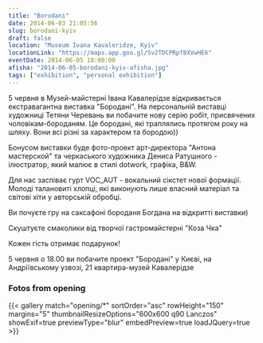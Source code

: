 ```yaml
---
title: "Borodani"
date: 2014-06-03 21:05:56
slug: borodani-kyiv
draft: false
location: "Museum Ivana Kavaleridze, Kyiv"
locationLink: "https://maps.app.goo.gl/Sv2TDCPRpf8XVwHE6"
eventDate: 2014-06-05 18:00:00
afisha: "2014-06-05-borodani-kyiv-afisha.jpg"
tags: ["exhibition", "personal exhibition"]
---
```


5 червня в Музей-майстерні Івана Кавалерідзе відкривається екстравагантна виставка "Бородані".
На персональній виставці художниці Тетяни Черевань ви побачите нову серію робіт, присвячених чоловікам-бороданям. Це бородані, які траплялись протягом року на шляху. Вони всі різні за характером та бородою))

Бонусом виставки буде фото-проект арт-директора "Антона мастерской"
та черкаського художника Дениса Ратушного - ілюстратор, який малює в стилі dotwork, графіка, B&W.

 Для нас заспіває гурт VOC_AUT - вокальний сікстет нової формації. Молоді талановиті хлопці, які виконують лише власний матеріал та світові хіти у авторській обробці.

Ви почуєте гру на саксафоні бороданя Богдана  на відкритті виставки)

Скуштуєте смаколики від творчої гастромайстерні "Коза Чка"

Кожен гість отримає подарунок! 


5 червня о 18.00 ви побачите проект "Бородані" у Києві, на Андріївському узвозі, 21
квартира-музей Кавалерідзе

### Fotos from opening

{{< gallery match="opening/*" sortOrder="asc" rowHeight="150" margins="5" thumbnailResizeOptions="600x600 q90 Lanczos" showExif=true previewType="blur" embedPreview=true loadJQuery=true >}}
